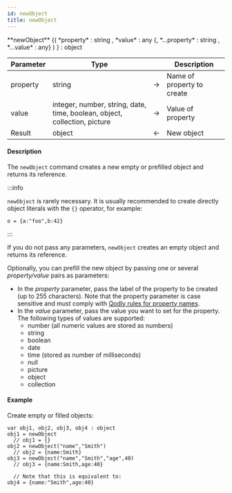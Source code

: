 ```yaml
---
id: newObject
title: newObject
---
```


<!-- REF #_command_.newObject.Syntax -->**newObject** {( *property* : string , *value* : any {, *...property* : string , *...value* : any} ) } : object<!-- END REF -->


<!-- REF #_command_.newObject.Params -->
|Parameter|Type||Description|
|---------|--- |:---:|------|
|property|string|->|Name of property to create|
|value|integer, number, string, date, time, boolean, object, collection, picture|->|Value of property|
|Result|object|<-|New object|
<!-- END REF -->

#### Description

The `newObject` command <!-- REF #_command_.newObject.Summary -->creates a new empty or prefilled object and returns its reference<!-- END REF -->.

:::info

`newObject` is rarely necessary. It is usually recommended to create directly object literals with the `{}` operator, for example:

```qs
o = {a:"foo",b:42}
```

:::

If you do not pass any parameters, `newObject` creates an empty object and returns its reference.

Optionally, you can prefill the new object by passing one or several *property/value* pairs as parameters:

- In the *property* parameter, pass the label of the property to be created (up to 255 characters). Note that the property parameter is case sensitive and must comply with [Qodly rules for property names](basics/lang-identifiers.md#object-properties).
- In the *value* parameter, pass the value you want to set for the property. The following types of values are supported:
	- number (all numeric values are stored as numbers)
	- string
	- boolean
	- date
	- time (stored as number of milliseconds)
	- null
	- picture
	- object
	- collection


#### Example

Create empty or filled objects:

```qs
var obj1, obj2, obj3, obj4 : object
obj1 = newObject
  // obj1 = {}
obj2 = newObject("name","Smith")
  // obj2 = {name:Smith}
obj3 = newObject("name","Smith","age",40)
  // obj3 = {name:Smith,age:40}

  // Note that this is equivalent to:
obj4 = {name:"Smith",age:40}
```
